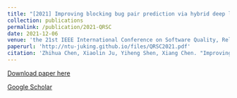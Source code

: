 ```yaml
---
title: "[2021] Improving blocking bug pair prediction via hybrid deep learning"
collection: publications
permalink: /publication/2021-QRSC
date: 2021-12-06
venue: 'the 21st IEEE International Conference on Software Quality, Reliability, and Security, QRSC —— CCF C'
paperurl: 'http://ntu-juking.github.io/files/QRSC2021.pdf'
citation: 'Zhihua Chen, Xiaolin Ju, Yiheng Shen, Xiang Chen. "Improving blocking bug pair prediction via hybrid deep learning." the 21st International Conference on Software Quality, Reliability, and Security Companion (QRS-C).'
---
```


[Download paper here](http://ntu-juking.github.io/files/QRSC2021.pdf)


[Google Scholar](https://scholar.google.com/scholar?hl=en&as_sdt=0%2C5&q=Improving+blocking+bug+pair+prediction+via+hybrid+deep+learning&btnG=)

